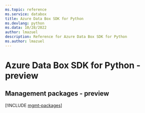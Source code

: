 ```yaml
---
ms.topic: reference
ms.service: databox
title: Azure Data Box SDK for Python
ms.devlang: python
ms.data: 10/28/2022
author: lmazuel
description: Reference for Azure Data Box SDK for Python
ms.author: lmazuel
---
```

# Azure Data Box SDK for Python - preview

## Management packages - preview
[!INCLUDE [mgmt-packages](data-box-mgmt-index.md)]